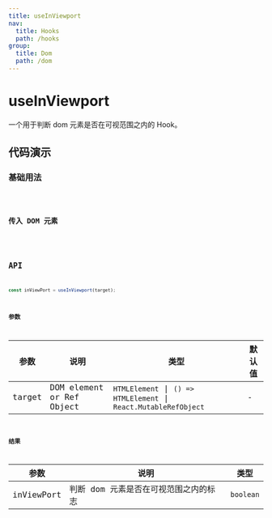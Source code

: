 ```yaml
---
title: useInViewport
nav:
  title: Hooks
  path: /hooks
group:
  title: Dom
  path: /dom
---
```


# useInViewport

一个用于判断 dom 元素是否在可视范围之内的 Hook。

## 代码演示

### 基础用法

<code src="./demo/demo1.tsx" />

### 传入 DOM 元素

<code src="./demo/demo2.tsx" />

## API

```ts
const inViewPort = useInViewport(target);
```

### 参数

| 参数   | 说明                      | 类型        | 默认值 |
|--------|---------------------------|-------------|--------|
| target | DOM element or Ref Object | `HTMLElement` \| `() => HTMLElement` \| `React.MutableRefObject` | -      |

### 结果

| 参数       | 说明                                  | 类型    |
|------------|---------------------------------------|---------|
| inViewPort | 判断 dom 元素是否在可视范围之内的标志 | `boolean` |
